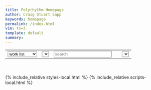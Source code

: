 ```yaml
---
title: Polyrhythm Homepage
author: Craig Stuart Sapp
keywords: homepage
permalink: /index.html
vim: ts=3
template: default
summary: 
---
```



<table>
<tr>

<td>
<select onchange="doSearch();" id="table-scope">
	<option value="work">work list</option>
	<option value="example">example list</option>
</select>
</td>

<td>
<select id="composer" onchange="doSearch();">
</select>
</td>

<td>
<input id="search" placeholder="search" value="" autocomplete="off">
</td>

<td>
<span id="search-count"></span>
</td>

<td>
<select id="genre" onchange="doSearch();">
</select>
</td>


</tr>
</table>

<div style="margin-bottom:50px; margin-top:20px;" id="list"></div>


{% include_relative styles-local.html %}
{% include_relative scripts-local.html %}

